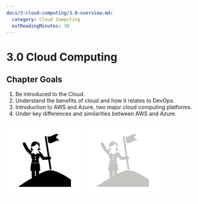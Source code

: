 ```yaml
---
docs/3-cloud-computing/3.0-overview.md:
  category: Cloud Computing
  estReadingMinutes: 30
---
```


# 3.0 Cloud Computing

## Chapter Goals

 1. Be introduced to the Cloud.
 2. Understand the benefits of cloud and how it relates to DevOps.
 3. Introduction to AWS and Azure, two major cloud computing platforms.
 4. Under key differences and similarities between AWS and Azure.

![goals image](../../img/goals_light.svg ':size=100x100 :class=light-mode-icon :alt= goals image; light mode')
![goals image](../../img/goals_dark.svg ':size=100x100 :class=dark-mode-icon :alt= goals image; dark mode')
